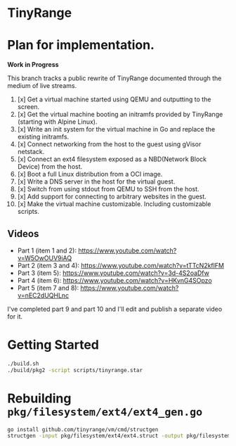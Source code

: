 # TinyRange

# Plan for implementation.

**Work in Progress**

This branch tracks a public rewrite of TinyRange documented through the medium of live streams.

1. [x] Get a virtual machine started using QEMU and outputting to the screen.
2. [x] Get the virtual machine booting an initramfs provided by TinyRange (starting with Alpine Linux).
3. [x] Write an init system for the virtual machine in Go and replace the existing initramfs.
4. [x] Connect networking from the host to the guest using gVisor netstack.
5. [x] Connect an ext4 filesystem exposed as a NBD(Network Block Device) from the host.
6. [x] Boot a full Linux distribution from a OCI image.
7. [x] Write a DNS server in the host for the virtual guest.
8. [x] Switch from using stdout from QEMU to SSH from the host.
9. [x] Add support for connecting to arbitrary websites in the guest.
10. [x] Make the virtual machine customizable. Including customizable scripts.

## Videos

- Part 1 (item 1 and 2): https://www.youtube.com/watch?v=W5OwOUV9iAQ
- Part 2 (item 3 and 4): https://www.youtube.com/watch?v=tTTcN2kflFM
- Part 3 (item 5): https://www.youtube.com/watch?v=3d-4S2oaDfw
- Part 4 (item 6): https://www.youtube.com/watch?v=HKvnG4SOpzo
- Part 5 (item 7 and 8): https://www.youtube.com/watch?v=nEC2dUQHLnc

I've completed part 9 and part 10 and I'll edit and publish a separate video for it.

# Getting Started

```sh
./build.sh
./build/pkg2 -script scripts/tinyrange.star
```

# Rebuilding `pkg/filesystem/ext4/ext4_gen.go`

```sh
go install github.com/tinyrange/vm/cmd/structgen
structgen -input pkg/filesystem/ext4/ext4.struct -output pkg/filesystem/ext4/ext4_gen.go -package ext4
```
